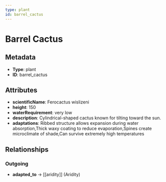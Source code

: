 ```yaml
---
type: plant
id: barrel_cactus
---
```


# Barrel Cactus

## Metadata

- **Type**: plant
- **ID**: barrel_cactus

## Attributes

- **scientificName**: Ferocactus wislizeni
- **height**: 150
- **waterRequirement**: very low
- **description**: Cylindrical-shaped cactus known for tilting toward the sun.
- **adaptations**: Ribbed structure allows expansion during water absorption,Thick waxy coating to reduce evaporation,Spines create microclimate of shade,Can survive extremely high temperatures

## Relationships

### Outgoing

- **adapted_to** → [[aridity]] (Aridity)

